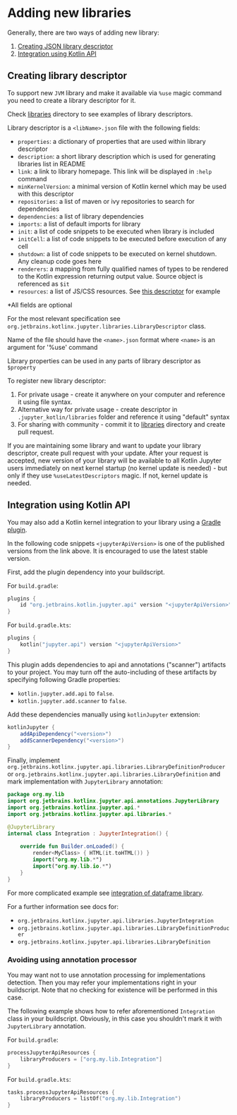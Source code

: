 # Adding new libraries

Generally, there are two ways of adding new library: 
1. [Creating JSON library descriptor](#Creating-library-descriptor)
2. [Integration using Kotlin API](#Integration-using-Kotlin-API)

## Creating library descriptor

To support new `JVM` library and make it available via `%use` magic command you need to create a library descriptor for it.

Check [libraries](../libraries) directory to see examples of library descriptors.

Library descriptor is a `<libName>.json` file with the following fields:
- `properties`: a dictionary of properties that are used within library descriptor
- `description`: a short library description which is used for generating libraries list in README
- `link`: a link to library homepage. This link will be displayed in `:help` command
- `minKernelVersion`: a minimal version of Kotlin kernel which may be used with this descriptor
- `repositories`: a list of maven or ivy repositories to search for dependencies
- `dependencies`: a list of library dependencies
- `imports`: a list of default imports for library
- `init`: a list of code snippets to be executed when library is included
- `initCell`: a list of code snippets to be executed before execution of any cell
- `shutdown`: a list of code snippets to be executed on kernel shutdown. Any cleanup code goes here
- `renderers`: a mapping from fully qualified names of types to be rendered to the Kotlin expression returning output value.
  Source object is referenced as `$it`
- `resources`: a list of JS/CSS resources. See [this descriptor](../src/test/testData/lib-with-resources.json) for example

*All fields are optional

For the most relevant specification see `org.jetbrains.kotlinx.jupyter.libraries.LibraryDescriptor` class.

Name of the file should have the `<name>.json` format where `<name>` is an argument for '%use' command

Library properties can be used in any parts of library descriptor as `$property`

To register new library descriptor:
1. For private usage - create it anywhere on your computer and reference it using file syntax.
2. Alternative way for private usage - create descriptor in `.jupyter_kotlin/libraries` folder and reference
   it using "default" syntax
3. For sharing with community - commit it to [libraries](../libraries) directory and create pull request.

If you are maintaining some library and want to update your library descriptor, create pull request with your update.
After your request is accepted, new version of your library will be available to all Kotlin Jupyter users
immediately on next kernel startup (no kernel update is needed) - but only if they use `%useLatestDescriptors` magic.
If not, kernel update is needed.

## Integration using Kotlin API

You may also add a Kotlin kernel integration to your library using a
[Gradle plugin](https://plugins.gradle.org/plugin/org.jetbrains.kotlin.jupyter.api).

In the following code snippets `<jupyterApiVersion>` is one of the published versions from the link above.
It is encouraged to use the latest stable version.

First, add the plugin dependency into your buildscript.

For `build.gradle`:
```groovy
plugins {
    id "org.jetbrains.kotlin.jupyter.api" version "<jupyterApiVersion>"
}
```

For `build.gradle.kts`:
```kotlin
plugins {
    kotlin("jupyter.api") version "<jupyterApiVersion>"
}
```

This plugin adds dependencies to api and annotations ("scanner") artifacts to your project. You may turn off
the auto-including of these artifacts by specifying following Gradle properties:
 - `kotlin.jupyter.add.api` to `false`.
 - `kotlin.jupyter.add.scanner` to `false`.

Add these dependencies manually using `kotlinJupyter` extension:
```groovy
kotlinJupyter {
    addApiDependency("<version>")
    addScannerDependency("<version>")
}
```

Finally, implement `org.jetbrains.kotlinx.jupyter.api.libraries.LibraryDefinitionProducer` or
`org.jetbrains.kotlinx.jupyter.api.libraries.LibraryDefinition` and mark implementation with
`JupyterLibrary` annotation:

```kotlin
package org.my.lib
import org.jetbrains.kotlinx.jupyter.api.annotations.JupyterLibrary
import org.jetbrains.kotlinx.jupyter.api.*
import org.jetbrains.kotlinx.jupyter.api.libraries.*

@JupyterLibrary
internal class Integration : JupyterIntegration() {
    
    override fun Builder.onLoaded() {
        render<MyClass> { HTML(it.toHTML()) }
        import("org.my.lib.*")
        import("org.my.lib.io.*")
    }
}
```

For more complicated example see [integration of dataframe library](https://github.com/nikitinas/dataframe/blob/master/src/main/kotlin/org/jetbrains/dataframe/jupyter/Integration.kt).

For a further information see docs for:
 - `org.jetbrains.kotlinx.jupyter.api.libraries.JupyterIntegration`
 - `org.jetbrains.kotlinx.jupyter.api.libraries.LibraryDefinitionProducer`
 - `org.jetbrains.kotlinx.jupyter.api.libraries.LibraryDefinition`

### Avoiding using annotation processor
You may want not to use annotation processing for implementations detection.
Then you may refer your implementations right in your buildscript. Note that
no checking for existence will be performed in this case.

The following example shows how to refer aforementioned `Integration` class in your buildscript.
Obviously, in this case you shouldn't mark it with `JupyterLibrary` annotation.

For `build.gradle`:
```groovy
processJupyterApiResources {
    libraryProducers = ["org.my.lib.Integration"]
}
```

For `build.gradle.kts`:
```kotlin
tasks.processJupyterApiResources {
    libraryProducers = listOf("org.my.lib.Integration")
}
```
